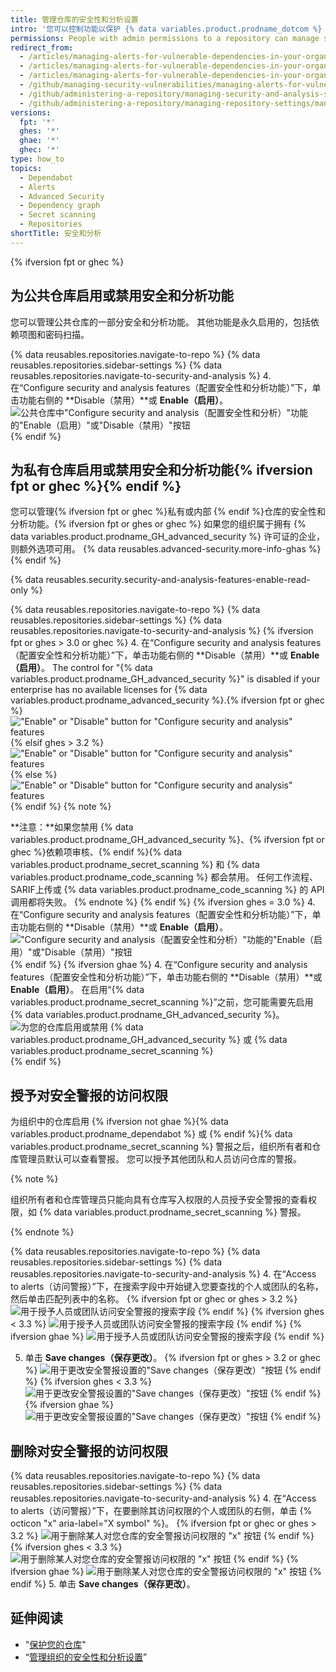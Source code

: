 ```yaml
---
title: 管理仓库的安全性和分析设置
intro: '您可以控制功能以保护 {% data variables.product.prodname_dotcom %} 上项目的安全并分析其中的代码。'
permissions: People with admin permissions to a repository can manage security and analysis settings for the repository.
redirect_from:
  - /articles/managing-alerts-for-vulnerable-dependencies-in-your-organization-s-repositories/
  - /articles/managing-alerts-for-vulnerable-dependencies-in-your-organizations-repositories/
  - /articles/managing-alerts-for-vulnerable-dependencies-in-your-organization
  - /github/managing-security-vulnerabilities/managing-alerts-for-vulnerable-dependencies-in-your-organization
  - /github/administering-a-repository/managing-security-and-analysis-settings-for-your-repository
  - /github/administering-a-repository/managing-repository-settings/managing-security-and-analysis-settings-for-your-repository
versions:
  fpt: '*'
  ghes: '*'
  ghae: '*'
  ghec: '*'
type: how_to
topics:
  - Dependabot
  - Alerts
  - Advanced Security
  - Dependency graph
  - Secret scanning
  - Repositories
shortTitle: 安全和分析
---
```


{% ifversion fpt or ghec %}
## 为公共仓库启用或禁用安全和分析功能

您可以管理公共仓库的一部分安全和分析功能。 其他功能是永久启用的，包括依赖项图和密码扫描。

{% data reusables.repositories.navigate-to-repo %}
{% data reusables.repositories.sidebar-settings %}
{% data reusables.repositories.navigate-to-security-and-analysis %}
4. 在“Configure security and analysis features（配置安全性和分析功能）”下，单击功能右侧的 **Disable（禁用）**或 **Enable（启用）**。 ![公共仓库中"Configure security and analysis（配置安全性和分析）"功能的"Enable（启用）"或"Disable（禁用）"按钮](/assets/images/help/repository/security-and-analysis-disable-or-enable-dotcom-public.png)
{% endif %}

## 为私有仓库启用或禁用安全和分析功能{% ifversion fpt or ghec %}{% endif %}

您可以管理{% ifversion fpt or ghec %}私有或内部 {% endif %}仓库的安全性和分析功能。{% ifversion fpt or ghes or ghec %} 如果您的组织属于拥有 {% data variables.product.prodname_GH_advanced_security %} 许可证的企业，则额外选项可用。 {% data reusables.advanced-security.more-info-ghas %}{% endif %}

{% data reusables.security.security-and-analysis-features-enable-read-only %}

{% data reusables.repositories.navigate-to-repo %}
{% data reusables.repositories.sidebar-settings %}
{% data reusables.repositories.navigate-to-security-and-analysis %}
{% ifversion fpt or ghes > 3.0 or ghec %}
4. 在“Configure security and analysis features（配置安全性和分析功能）”下，单击功能右侧的 **Disable（禁用）**或 **Enable（启用）**。 The control for "{% data variables.product.prodname_GH_advanced_security %}" is disabled if your enterprise has no available licenses for {% data variables.product.prodname_advanced_security %}.{% ifversion fpt or ghec %} !["Enable" or "Disable" button for "Configure security and analysis" features](/assets/images/help/repository/security-and-analysis-disable-or-enable-dotcom-private.png){% elsif ghes > 3.2 %}
!["Enable" or "Disable" button for "Configure security and analysis" features](/assets/images/enterprise/3.3/repository/security-and-analysis-disable-or-enable-ghes.png){% else %}
!["Enable" or "Disable" button for "Configure security and analysis" features](/assets/images/enterprise/3.1/help/repository/security-and-analysis-disable-or-enable-ghes.png){% endif %}
  {% note %}

  **注意：**如果您禁用 {% data variables.product.prodname_GH_advanced_security %}、{% ifversion fpt or ghec %}依赖项审核、{% endif %}{% data variables.product.prodname_secret_scanning %} 和 {% data variables.product.prodname_code_scanning %} 都会禁用。 任何工作流程、SARIF上传或 {% data variables.product.prodname_code_scanning %} 的 API 调用都将失败。
  {% endnote %}
  {% endif %}
  {% ifversion ghes = 3.0 %}
4. 在“Configure security and analysis features（配置安全性和分析功能）”下，单击功能右侧的 **Disable（禁用）**或 **Enable（启用）**。 !["Configure security and analysis（配置安全性和分析）"功能的"Enable（启用）"或"Disable（禁用）"按钮](/assets/images/help/repository/security-and-analysis-disable-or-enable-ghe.png)
  {% endif %}
  {% ifversion ghae %}
4. 在“Configure security and analysis features（配置安全性和分析功能）”下，单击功能右侧的 **Disable（禁用）**或 **Enable（启用）**。 在启用“{% data variables.product.prodname_secret_scanning %}”之前，您可能需要先启用 {% data variables.product.prodname_GH_advanced_security %}。 ![为您的仓库启用或禁用 {% data variables.product.prodname_GH_advanced_security %} 或 {% data variables.product.prodname_secret_scanning %}](/assets/images/enterprise/github-ae/repository/enable-ghas-secret-scanning-ghae.png)
  {% endif %}

## 授予对安全警报的访问权限

为组织中的仓库启用 {% ifversion not ghae %}{% data variables.product.prodname_dependabot %} 或 {% endif %}{% data variables.product.prodname_secret_scanning %} 警报之后，组织所有者和仓库管理员默认可以查看警报。 您可以授予其他团队和人员访问仓库的警报。

{% note %}

组织所有者和仓库管理员只能向具有仓库写入权限的人员授予安全警报的查看权限，如 {% data variables.product.prodname_secret_scanning %} 警报。

{% endnote %}

{% data reusables.repositories.navigate-to-repo %}
{% data reusables.repositories.sidebar-settings %}
{% data reusables.repositories.navigate-to-security-and-analysis %}
4. 在“Access to alerts（访问警报）”下，在搜索字段中开始键入您要查找的个人或团队的名称，然后单击匹配列表中的名称。
   {% ifversion fpt or ghec or ghes > 3.2 %}
   ![用于授予人员或团队访问安全警报的搜索字段](/assets/images/help/repository/security-and-analysis-security-alerts-person-or-team-search.png)
   {% endif %}
   {% ifversion ghes < 3.3 %}
   ![用于授予人员或团队访问安全警报的搜索字段](/assets/images/enterprise/3.2/repository/security-and-analysis-security-alerts-person-or-team-search.png)
   {% endif %}
   {% ifversion ghae %}
   ![用于授予人员或团队访问安全警报的搜索字段](/assets/images/enterprise/github-ae/repository/security-and-analysis-security-alerts-person-or-team-search-ghae.png)
   {% endif %}

5. 单击 **Save changes（保存更改）**。
   {% ifversion fpt or ghes > 3.2 or ghec %}
   ![用于更改安全警报设置的"Save changes（保存更改）"按钮](/assets/images/help/repository/security-and-analysis-security-alerts-save-changes.png)
   {% endif %}
   {% ifversion ghes < 3.3 %}
   ![用于更改安全警报设置的"Save changes（保存更改）"按钮](/assets/images/enterprise/3.2/repository/security-and-analysis-security-alerts-save-changes.png)
   {% endif %}
   {% ifversion ghae %}
   ![用于更改安全警报设置的"Save changes（保存更改）"按钮](/assets/images/enterprise/github-ae/repository/security-and-analysis-security-alerts-save-changes-ghae.png)
   {% endif %}

## 删除对安全警报的访问权限

{% data reusables.repositories.navigate-to-repo %}
{% data reusables.repositories.sidebar-settings %}
{% data reusables.repositories.navigate-to-security-and-analysis %}
4. 在“Access to alerts（访问警报）”下，在要删除其访问权限的个人或团队的右侧，单击 {% octicon "x" aria-label="X symbol" %}。
   {% ifversion fpt or ghec or ghes > 3.2 %}
   ![用于删除某人对您仓库的安全警报访问权限的 "x" 按钮](/assets/images/help/repository/security-and-analysis-security-alerts-username-x.png)
   {% endif %}
   {% ifversion ghes < 3.3 %}
   ![用于删除某人对您仓库的安全警报访问权限的 "x" 按钮](/assets/images/enterprise/3.2/repository/security-and-analysis-security-alerts-username-x.png)
   {% endif %}
   {% ifversion ghae %}
   ![用于删除某人对您仓库的安全警报访问权限的 "x" 按钮](/assets/images/enterprise/github-ae/repository/security-and-analysis-security-alerts-username-x-ghae.png)
   {% endif %}
  5. 单击 **Save changes（保存更改）**。

## 延伸阅读

- "[保护您的仓库](/code-security/getting-started/securing-your-repository)"
- “[管理组织的安全性和分析设置](/organizations/keeping-your-organization-secure/managing-security-and-analysis-settings-for-your-organization)”
